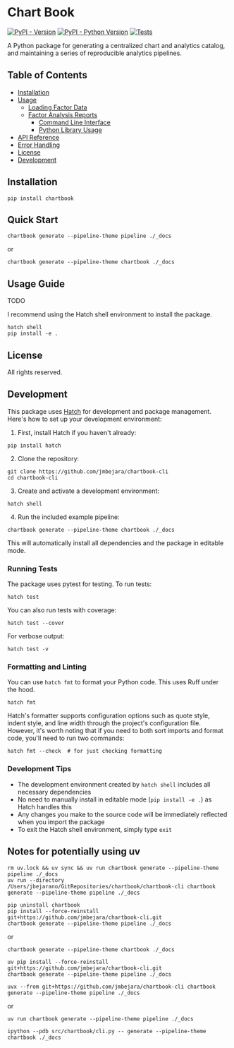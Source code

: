 Chart Book
==========


[![PyPI - Version](https://img.shields.io/badge/TestPyPI-v0.0.4-blue?logo=pypi)](https://test.pypi.org/project/chartbook)
[![PyPI - Python Version](https://img.shields.io/badge/python-3.10%20%7C%203.11%20%7C%203.12-blue?logo=python)](https://test.pypi.org/project/chartbook)
[![Tests](https://github.com/finm-32900/chartbook/actions/workflows/test.yml/badge.svg)](https://github.com/finm-32900/chartbook-example/actions/workflows/test.yml)

A Python package for generating a centralized chart and analytics catalog, and maintaining a series of reproducible analytics pipelines. 


## Table of Contents

- [Installation](#installation)
- [Usage](#usage)
  - [Loading Factor Data](#loading-factor-data)
  - [Factor Analysis Reports](#factor-analysis-reports)
    - [Command Line Interface](#command-line-interface)
    - [Python Library Usage](#python-library-usage)
- [API Reference](#api-reference)
- [Error Handling](#error-handling)
- [License](#license)
- [Development](#development)

## Installation

```console
pip install chartbook
```

## Quick Start

```console
chartbook generate --pipeline-theme pipeline ./_docs
```
or

```console
chartbook generate --pipeline-theme chartbook ./_docs
```

## Usage Guide

TODO


I recommend using the Hatch shell environment to install the package.
```
hatch shell
pip install -e .
```

## License

All rights reserved.

## Development

This package uses [Hatch](https://hatch.pypa.io/) for development and package management. Here's how to set up your development environment:

1. First, install Hatch if you haven't already:
```console
pip install hatch
```

2. Clone the repository:
```console
git clone https://github.com/jmbejara/chartbook-cli
cd chartbook-cli
```

3. Create and activate a development environment:
```console
hatch shell
```

4. Run the included example pipeline:
```console
chartbook generate --pipeline-theme chartbook ./_docs
```




This will automatically install all dependencies and the package in editable mode.

### Running Tests

The package uses pytest for testing. To run tests:

```console
hatch test
```

You can also run tests with coverage:
```console
hatch test --cover
```

For verbose output:
```console
hatch test -v
```

### Formatting and Linting

You can use `hatch fmt` to format your Python code. This uses Ruff under the hood. 

```console
hatch fmt
```
Hatch's formatter supports configuration options such as quote style, indent style, and line width through the project's configuration file. However, it's worth noting that if you need to both sort imports and format code, you'll need to run two commands:

```console
hatch fmt --check  # for just checking formatting
```

### Development Tips

- The development environment created by `hatch shell` includes all necessary dependencies
- No need to manually install in editable mode (`pip install -e .`) as Hatch handles this
- Any changes you make to the source code will be immediately reflected when you import the package
- To exit the Hatch shell environment, simply type `exit`


## Notes for potentially using uv


```
rm uv.lock && uv sync && uv run chartbook generate --pipeline-theme pipeline ./_docs   
uv run --directory /Users/jbejarano/GitRepositories/chartbook/chartbook-cli chartbook generate --pipeline-theme pipeline ./_docs

```
```
pip uninstall chartbook
pip install --force-reinstall git+https://github.com/jmbejara/chartbook-cli.git
chartbook generate --pipeline-theme pipeline ./_docs
```
or
```
chartbook generate --pipeline-theme chartbook ./_docs
```

```
uv pip install --force-reinstall git+https://github.com/jmbejara/chartbook-cli.git
chartbook generate --pipeline-theme pipeline ./_docs

uvx --from git+https://github.com/jmbejara/chartbook-cli chartbook generate --pipeline-theme pipeline ./_docs
```
or
```
uv run chartbook generate --pipeline-theme pipeline ./_docs
```

```
ipython --pdb src/chartbook/cli.py -- generate --pipeline-theme chartbook ./_docs
```